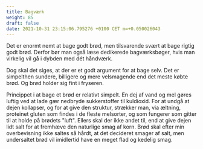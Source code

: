 ```yaml
---
title: Bagværk
weight: 85
draft: false
date: 2021-10-31 23:15:06.795276 +0100 CET m=+0.050026043
---
```



Det er enormt nemt at bage godt brød, men tilsvarende svært at bage
rigtig godt brød. Derfor bør man også læse dedikerede bagværksbøger,
hvis man virkelig vil gå i dybden med dét håndværk.

Dog skal det siges, at der er et godt argument for at bage selv. Det er
simpelthen sundere, billigere og mere velsmagende end det meste købte
brød. Og brød holder sig fint i fryseren.

Princippet i at bage et brød er relativt simpelt. En dej af vand og mel
gøres luftig ved at lade gær nedbryde sukkerstoffer til kuldioxid. For
at undgå at dejen kollapser, og for at give den struktur, strækker man,
via æltning, proteinet gluten som findes i de fleste melsorter, og som
fungerer som gitter til at holde på brødets "luft". Ellers skal der ikke
andet til, end at give dejen lidt salt for at fremhæve den naturlige
smag af korn. Brød skal efter min overbevisning ikke saltes så hårdt, at
det decideret smager af salt, men undersaltet brød vil imidlertid have
en meget flad og kedelig smag.

